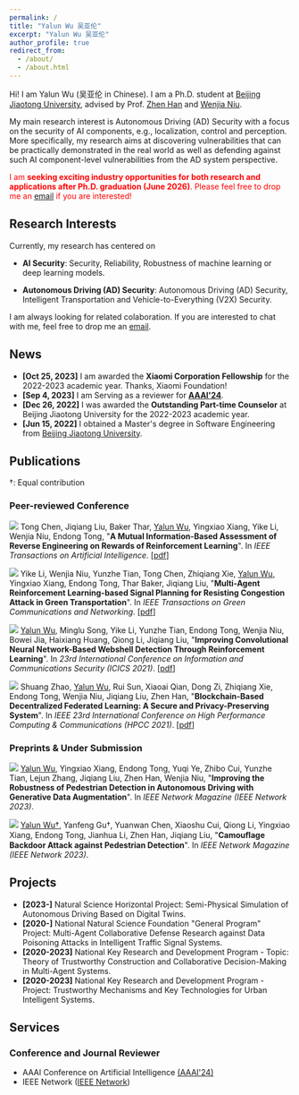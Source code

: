 ```yaml
---
permalink: /
title: "Yalun Wu 吴亚伦"
excerpt: "Yalun Wu 吴亚伦"
author_profile: true
redirect_from: 
  - /about/
  - /about.html
---
```


Hi! I am Yalun Wu (吴亚伦 in Chinese). I am a Ph.D. student  at [Beijing Jiaotong University](https://bjtu.edu.cn/), advised by Prof. [Zhen Han](https://faculty.bjtu.edu.cn/5608/) and [Wenjia Niu](https://faculty.bjtu.edu.cn/9120/). 

My main research interest is Autonomous Driving (AD) Security with a focus on the security of AI components, e.g., localization, control and perception. More specifically, my research aims at discovering vulnerabilities that can be practically demonstrated in the real world as well as defending against such AI component-level vulnerabilities from the AD system perspective. 

<!--.Prior to my Ph.D. career, I graduated with a M.S. from Beijing Jiaotong University, advised by Dr. [Endong Tong](http://faculty.bjtu.edu.cn/9306/).-->



<span style="color:red;">I am <b>seeking exciting industry opportunities for both research and applications after Ph.D. graduation (June 2026)</b>. Please feel free to drop me an <a href="mailto:wuyalun1@bjtu.edu.cn" target="_blank">email</a> if you are interested!</span>

<h2 id='research-interests'>Research Interests</h2>

Currently, my research has centered on

* **AI Security**: Security, Reliability, Robustness of machine learning or deep learning models.

* **Autonomous Driving (AD) Security**: Autonomous Driving (AD) Security, Intelligent Transportation and Vehicle-to-Everything (V2X) Security.

  <!--**AIGC**: text-to-image generation (T2I), image-to-image generation (I2I), customized & controllable generation-->

  <!--**Safety RL**:--> 

I am always looking for related colaboration. If you are interested to chat with me, feel free to drop me an <a href="mailto:wuyalun1@bjtu.edu.cn" target="_blank">email</a>.

<h2 id='news'>News</h2>

* **[Oct 25, 2023]** I am awarded the **Xiaomi Corporation Fellowship** for the 2022-2023 academic year. Thanks, Xiaomi Foundation!
* **[Sep 4, 2023]** I am Serving as a reviewer for **[AAAI'24](https://aaai.org/aaai-conference/)**.
* **[Dec 26, 2022]** I was awarded the **Outstanding Part-time Counselor** at Beijing Jiaotong University for the 2022-2023 academic year.
* **[Jun 15, 2022]**  I obtained a Master's degree in Software Engineering from [Beijing Jiaotong University](https://bjtu.edu.cn/).



<!-- **Service**: Always open to paper review, talk and organizing opportunities. Feel free to reach out to me if you are interested. -->
<!-- {: .notice--info} -->

<!-- Always open to research interns, cooperation and review opportunities. Feel free to reach out to me if you are interested. My email address is `huangsiteng [at] westlake.edu.cn`.
{: .notice--info} -->

<!-- **Hiring**: We are looking for **postdoctors, research assistants and visiting students for MiLAB in Westlake University** (currently only for Chinese). More information about requirements can be found [here](https://milab.westlake.edu.cn/contact.html), and if you are still in school, being a visiting student is also welcome. Please send email to `mi_lab[AT]westlake.edu.cn` with your CV if you are interested. Specially, if you are interested in my research direction and would like to be my collaborator after coming, please specify in the email and also send a copy to me.
{: .notice--info} -->

<h2 id='publications'>Publications</h2>

†: Equal contribution

### Peer-reviewed Conference

<a href="https://doi.org/10.1109/TAI.2022.3190811" target="_blank"><img src="https://img.shields.io/badge/TAI-2023-blue?style=flat-square"></a> Tong Chen, Jiqiang Liu, Baker Thar, <u>Yalun Wu</u>, Yingxiao Xiang, Yike Li, Wenjia Niu, Endong Tong, &quot;**A Mutual Information-Based Assessment of Reverse Engineering on Rewards of Reinforcement Learning**&quot;. In *IEEE Transactions on Artificial Intelligence*. [[pdf](https://doi.org/10.1109/TAI.2022.3190811)]

<a href="https://doi.org/10.1109/TGCN.2022.3162649" target="_blank"><img src="https://img.shields.io/badge/TGCN-2022-blue?style=flat-square"></a> Yike Li, Wenjia Niu, Yunzhe Tian, Tong Chen, Zhiqiang Xie, <u>Yalun Wu</u>, Yingxiao Xiang, Endong Tong, Thar Baker, Jiqiang Liu, &quot;**Multi-Agent Reinforcement Learning-based Signal Planning for Resisting Congestion Attack in Green Transportation**&quot;. In *IEEE Transactions on Green Communications and Networking*. [[pdf](https://doi.org/10.1109/TGCN.2022.3162649)]

<a href="https://link.springer.com/chapter/10.1007/978-3-030-86890-1_21" target="_blank"><img src="https://img.shields.io/badge/ICICS-2021-blue?style=flat-square"></a> <u>Yalun Wu</u>, Minglu Song, Yike Li, Yunzhe Tian, Endong Tong, Wenjia Niu, Bowei Jia, Haixiang Huang, Qiong Li, Jiqiang Liu, &quot;**Improving Convolutional Neural Network-Based Webshell Detection Through Reinforcement Learning**&quot;. In *23rd International Conference on Information and Communications Security (ICICS 2021)*. [[pdf](https://link.springer.com/chapter/10.1007/978-3-030-86890-1_21)]

<a href="https://doi.org/10.1109/HPCC-DSS-SmartCity-DependSys53884.2021.00150" target="_blank"><img src="https://img.shields.io/badge/HPCC-2021-blue?style=flat-square"></a> Shuang Zhao, <u>Yalun Wu</u>, Rui Sun, Xiaoai Qian, Dong Zi, Zhiqiang Xie, Endong Tong, Wenjia Niu, Jiqiang Liu, Zhen Han, &quot;**Blockchain-Based Decentralized Federated Learning: A Secure and Privacy-Preserving System**&quot;. In *IEEE 23rd International Conference on High Performance Computing & Communications (HPCC 2021)*. [[pdf](https://doi.org/10.1109/HPCC-DSS-SmartCity-DependSys53884.2021.00150)]



### Preprints & Under Submission

<a href="https://allenpandas.github.io" target="_blank"><img src="https://img.shields.io/badge/IEEE Network-2023-red?style=flat-square"></a> <u>Yalun Wu</u>, Yingxiao Xiang, Endong Tong, Yuqi Ye, Zhibo Cui, Yunzhe Tian, Lejun Zhang, Jiqiang Liu, Zhen Han, Wenjia Niu, &quot;**Improving the Robustness of Pedestrian Detection in Autonomous Driving with Generative Data Augmentation**&quot;. In *IEEE Network Magazine (IEEE Network 2023)*.

<a href="https://allenpandas.github.io" target="_blank"><img src="https://img.shields.io/badge/Applied Sciences-2023-red?style=flat-square"></a> <u>Yalun Wu†</u>, Yanfeng Gu†, Yuanwan Chen, Xiaoshu Cui, Qiong Li, Yingxiao Xiang, Endong Tong, Jianhua Li, Zhen Han, Jiqiang Liu, &quot;**Camouﬂage Backdoor Attack against Pedestrian Detection**&quot;. In *IEEE Network Magazine (IEEE Network 2023)*.

<!--<a href="https://allenpandas.github.io" target="_blank"><img src="https://img.shields.io/badge/AAAI-2024-red?style=flat-square"></a> <u>Yalun Wu</u>, Yuanwan Chen, Endong Tong, Wenjia Niu, Zhen Han, Jiqiang Liu, &quot;**TEDAug: A Text-driven Augmentation for Pedestrian Detection**&quot;. In *38th Annual AAAI Conference on Artificial Intelligence (AAAI 2024)*.-->

<h2 id='Projects'>Projects</h2>

- **[2023-]** Natural Science Horizontal Project: Semi-Physical Simulation of Autonomous Driving Based on Digital Twins.
- **[2020-]** National Natural Science Foundation "General Program" Project: Multi-Agent Collaborative Defense Research against Data Poisoning Attacks in Intelligent Traffic Signal Systems.
- **[2020-2023]** National Key Research and Development Program - Topic: Theory of Trustworthy Construction and Collaborative Decision-Making in Multi-Agent Systems.
- **[2020-2023]** National Key Research and Development Program - Project: Trustworthy Mechanisms and Key Technologies for Urban Intelligent Systems.



<h2 id='services'>Services</h2>

### Conference and Journal Reviewer

* AAAI Conference on Artificial Intelligence [(AAAI'24)](https://aaai.org/conference/aaai/)
* IEEE Network ([IEEE Network](https://ieeexplore.ieee.org/xpl/RecentIssue.jsp?punumber=65))

